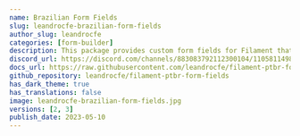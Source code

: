 ```yaml
---
name: Brazilian Form Fields
slug: leandrocfe-brazilian-form-fields
author_slug: leandrocfe
categories: [form-builder]
description: This package provides custom form fields for Filament that are commonly used in Brazilian web applications.
discord_url: https://discord.com/channels/883083792112300104/1105811498309267636
docs_url: https://raw.githubusercontent.com/leandrocfe/filament-ptbr-form-fields/master/README.md
github_repository: leandrocfe/filament-ptbr-form-fields
has_dark_theme: true
has_translations: false
image: leandrocfe-brazilian-form-fields.jpg
versions: [2, 3]
publish_date: 2023-05-10
---
```

